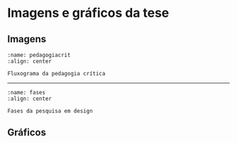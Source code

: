 # Imagens e gráficos da tese

## Imagens

```{figure} ./imgs/pedagogiacrit.png
:name: pedagogiacrit
:align: center

Fluxograma da pedagogia crítica
```

---

```{figure} ./imgs/fases.png
:name: fases
:align: center

Fases da pesquisa em design
```

## Gráficos